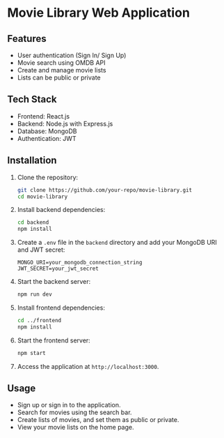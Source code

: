 # Movie Library Web Application

## Features
- User authentication (Sign In/ Sign Up)
- Movie search using OMDB API
- Create and manage movie lists
- Lists can be public or private

## Tech Stack
- Frontend: React.js
- Backend: Node.js with Express.js
- Database: MongoDB
- Authentication: JWT

## Installation

1. Clone the repository:
    ```bash
    git clone https://github.com/your-repo/movie-library.git
    cd movie-library
    ```

2. Install backend dependencies:
    ```bash
    cd backend
    npm install
    ```

3. Create a `.env` file in the `backend` directory and add your MongoDB URI and JWT secret:
    ```env
    MONGO_URI=your_mongodb_connection_string
    JWT_SECRET=your_jwt_secret
    ```

4. Start the backend server:
    ```bash
    npm run dev
    ```

5. Install frontend dependencies:
    ```bash
    cd ../frontend
    npm install
    ```

6. Start the frontend server:
    ```bash
    npm start
    ```

7. Access the application at `http://localhost:3000`.

## Usage
- Sign up or sign in to the application.
- Search for movies using the search bar.
- Create lists of movies, and set them as public or private.
- View your movie lists on the home page.

